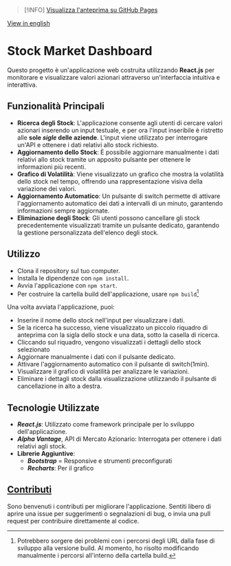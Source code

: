 > [!INFO]
> [Visualizza l'anteprima su GitHub Pages](https://mikebonwebdev.github.io/nasdaq-react-ghpages)

[View in english](./README.md)
# Stock Market Dashboard

Questo progetto è un'applicazione web costruita utilizzando **React.js** per monitorare e visualizzare valori azionari attraverso un'interfaccia intuitiva e interattiva.

## Funzionalità Principali


- **Ricerca degli Stock**: L'applicazione consente agli utenti di cercare valori azionari inserendo un input testuale, e per ora l'input inseribile è ristretto alle **sole _sigle_ delle aziende**. L'input viene utilizzato per interrogare un'API e ottenere i dati relativi allo stock richiesto.
- **Aggiornamento dello Stock**: È possibile aggiornare manualmente i dati relativi allo stock tramite un apposito pulsante per ottenere le informazioni più recenti.
- **Grafico di Volatilità**: Viene visualizzato un grafico che mostra la volatilità dello stock nel tempo, offrendo una rappresentazione visiva della variazione dei valori.
- **Aggiornamento Automatico**: Un pulsante di switch permette di attivare l'aggiornamento automatico dei dati a intervalli di un minuto, garantendo informazioni sempre aggiornate.
- **Eliminazione degli Stock**: Gli utenti possono cancellare gli stock precedentemente visualizzati tramite un pulsante dedicato, garantendo la gestione personalizzata dell'elenco degli stock.

## Utilizzo

- Clona il repository sul tuo computer.
- Installa le dipendenze con `npm install`.
- Avvia l'applicazione con `npm start`.
- Per costruire la cartella build dell'applicazione, usare `npm build`[^1]


Una volta avviata l'applicazione, puoi:

- Inserire il nome dello stock nell'input per visualizzare i dati.
- Se la ricerca ha successo, viene visualizzato un piccolo riquadro di anteprima con la sigla dello stock e una data, sotto la casella di ricerca.
- Cliccando sul riquadro, vengono visualizzati i dettagli dello stock selezionato
- Aggiornare manualmente i dati con il pulsante dedicato.
- Attivare l'aggiornamento automatico con il pulsante di switch(1min).
- Visualizzare il grafico di volatilità per analizzare le variazioni.
- Eliminare i dettagli stock dalla visualizzazione utilizzando il pulsante di cancellazione in alto a destra.

## Tecnologie Utilizzate
- ***React.js***: Utilizzato come framework principale per lo sviluppo dell'applicazione.
- ***Alpha Vantage***, API di Mercato Azionario: Interrogata per ottenere i dati relativi agli stock.
- **Librerie Aggiuntive**: 
  - ***Bootstrap*** = Responsive e strumenti preconfigurati
  - ***Recharts***: Per il grafico

## [Contributi](LEGGIMI.md#contributi)
Sono benvenuti i contributi per migliorare l'applicazione. Sentiti libero di aprire una issue per suggerimenti o segnalazioni di bug, o invia una pull request per contribuire direttamente al codice.

[^1]: Potrebbero sorgere dei problemi con i percorsi degli URL dalla fase di sviluppo alla versione build. Al momento, ho risolto modificando manualmente i percorsi all'interno della cartella build.